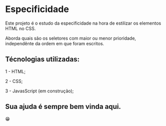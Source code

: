 # Especificidade

Este projeto é o estudo da especificidade na hora de estilizar os elementos HTML no CSS.

Aborda quais são os seletores com maior ou menor prioridade, independênte da ordem em que foram escritos.

## Técnologias utilizadas:

1 - HTML;

2 - CSS;

3 - JavasScript (em construção);

## Sua ajuda é sempre bem vinda aqui.
😁